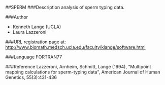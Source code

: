 ##SPERM
###Description
analysis of sperm typing data.

###Author
* Kenneth Lange (UCLA)
* Laura Lazzeroni

###URL
registration page at: http://www.biomath.medsch.ucla.edu/faculty/klange/software.html

###Language
FORTRAN77

###Reference
Lazzeroni, Arnheim, Schmitt, Lange (1994), "Multipoint mapping calculations for sperm-typing data", American Journal of Human Genetics, 55(3):431-436



